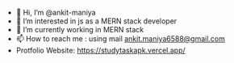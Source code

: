 - 👋 Hi, I’m @ankit-maniya
- 👀 I’m interested in js as a MERN stack developer
- 🌱 I’m currently working in MERN stack
- 📫 How to reach me : using mail ankit.maniya6588@gmail.com
- Protfolio Website: https://studytaskapk.vercel.app/

<!---
ankit-maniya/ankit-maniya is a ✨ special ✨ repository because its `README.md` (this file) appears on your GitHub profile.
You can click the Preview link to take a look at your changes.
--->
